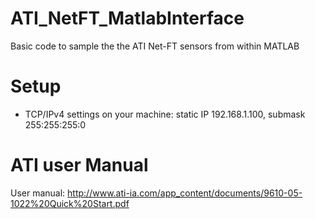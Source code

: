 # ATI_NetFT_MatlabInterface
Basic code to sample the the ATI Net-FT sensors from within MATLAB

# Setup
* TCP/IPv4 settings on your machine: static IP 192.168.1.100, submask 255:255:255:0

# ATI user Manual
User manual: http://www.ati-ia.com/app_content/documents/9610-05-1022%20Quick%20Start.pdf


